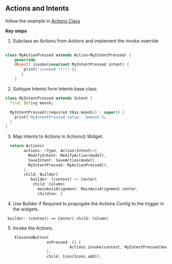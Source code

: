 ## Actions and Intents

follow the example in [Actions Class](https://api.flutter.dev/flutter/widgets/Actions-class.html)

__Key steps__
1) Subclass an Actions from Actions and implement the invoke override

```dart
   
class MyActionPressed extends Action<MyIntentPressed> {
    @override
    Object? invoke(covariant MyIntentPressed intent) {
        print('invoked !!!!!');
       }   
    }

```


2) Subtype Intents form Intents base class


```dart   
class MyIntentPressed extends Intent {
  final String moosh;

  MyIntentPressed({required this.moosh}) : super() {
    print('MyIntentPressed value:  $moosh');
  }
}

```
3) Map Intents to Actions in Actions() Widget.

```dart
  return Actions(
        actions: <Type, Action<Intent>>{
          ModifyIntent: ModifyAction(model),
          SaveIntent: SaveAction(model),
          MyIntentPressed: MyActionPressed(),
        },
        child: Builder(
           builder: (context) => Center(
            child: Column(
              mainAxisAlignment: MainAxisAlignment.center,
              children: [
```

4) Use Builder if Required to propogate the Actions Config to the trigger in the widgets.

` builder: (context) => Center(
   child: Column(`

5) Invoke the Actions.

```dart
    ElevatedButton(
                  onPressed: () {
                            Actions.invoke(context, MyIntentPressed(moosh: 'quigly'));
                  },
                  child: Icon(Icons.add)),
```

